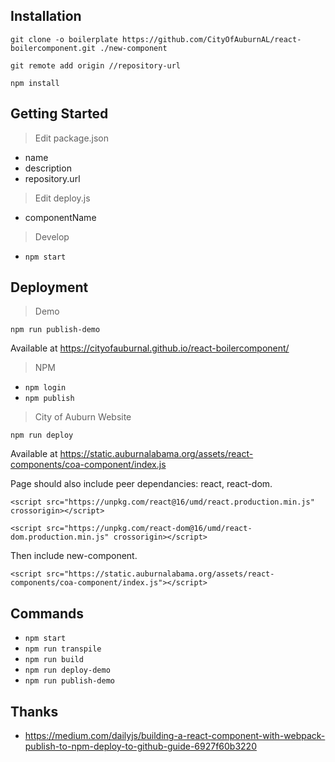 ## Installation

`git clone -o boilerplate https://github.com/CityOfAuburnAL/react-boilercomponent.git ./new-component`

`git remote add origin //repository-url`

`npm install`

## Getting Started

> Edit package.json

* name
* description
* repository.url

> Edit deploy.js

* componentName

> Develop

* `npm start`

## Deployment

> Demo

`npm run publish-demo`

Available at https://cityofauburnal.github.io/react-boilercomponent/

> NPM

* `npm login`
* `npm publish`

> City of Auburn Website

`npm run deploy`

Available at https://static.auburnalabama.org/assets/react-components/coa-component/index.js

Page should also include peer dependancies: react, react-dom.

`<script src="https://unpkg.com/react@16/umd/react.production.min.js" crossorigin></script>`

`<script src="https://unpkg.com/react-dom@16/umd/react-dom.production.min.js" crossorigin></script>`

Then include new-component.

`<script src="https://static.auburnalabama.org/assets/react-components/coa-component/index.js"></script>`

## Commands

* `npm start`
* `npm run transpile`
* `npm run build`
* `npm run deploy-demo`
* `npm run publish-demo`

## Thanks

* https://medium.com/dailyjs/building-a-react-component-with-webpack-publish-to-npm-deploy-to-github-guide-6927f60b3220
